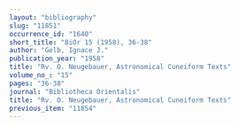 ```yaml
---
layout: "bibliography"
slug: "11851"
occurrence_id: "1640"
short_title: "BiOr 15 (1958), 36-38"
author: "Gelb, Ignace J."
publication_year: "1958"
title: "Rv. O. Neugebauer, Astronomical Cuneiform Texts"
volume_no_: "15"
pages: "36-38"
journal: "Bibliotheca Orientalis"
title: "Rv. O. Neugebauer, Astronomical Cuneiform Texts"
previous_item: "11854"
---
```

